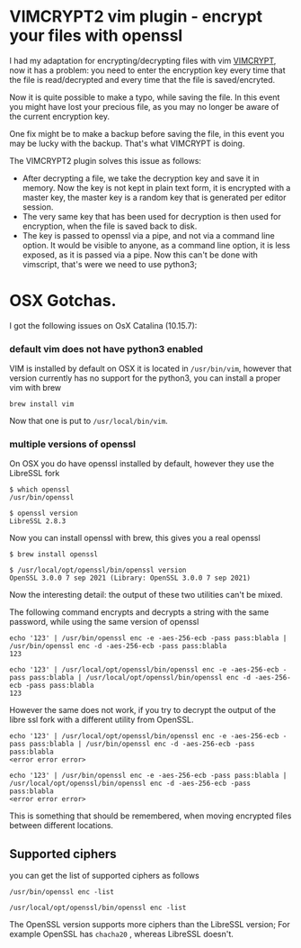 # VIMCRYPT2 vim plugin - encrypt your files with openssl

I had my adaptation for encrypting/decrypting files with vim [VIMCRYPT](https://github.com/MoserMichael/vimcrypt), now it has a problem: you need to enter the encryption key every time that the file is read/decrypted and every time that the file is saved/encryted.

Now it is quite possible to make a typo, while saving the file. In this event you might have lost your precious file, as you may no longer be aware of the current encryption key.

One fix might be to make a backup before saving the file, in this event you may be lucky with the backup. That's what VIMCRYPT is doing.

The VIMCRYPT2 plugin solves this issue as follows:

- After decrypting a file, we take the decryption key and save it in memory. Now the key is not kept in plain text form, it is encrypted with a master key, the master key is a random key that is generated per editor session.
- The very same key that has been used for decryption is then used for encryption, when the file is saved back to disk.
- The key is passed to openssl via a pipe, and not via a command line option. It would be visible to anyone, as a command line option, it is less exposed, as it is passed via a pipe. Now this can't be done with vimscript, that's were we need to use python3;

# OSX Gotchas.

I got the following issues on OsX Catalina (10.15.7):

### default vim does not have python3 enabled

VIM is installed by default on OSX it is located in ```/usr/bin/vim```, however that version currently has no support for the python3, you can install a proper vim with brew

```brew install vim```

Now that one is put to ```/usr/local/bin/vim```.

### multiple versions of openssl

On OSX you do have openssl installed by default, however they use the LibreSSL fork 

```
$ which openssl
/usr/bin/openssl

$ openssl version
LibreSSL 2.8.3
```

Now you can install openssl with brew, this gives you a real openssl

```
$ brew install openssl

$ /usr/local/opt/openssl/bin/openssl version
OpenSSL 3.0.0 7 sep 2021 (Library: OpenSSL 3.0.0 7 sep 2021)
```

Now the interesting detail: the output of these two utilities can't be mixed.

The following command encrypts and decrypts a string with the same password, while using the same version of openssl


```
echo '123' | /usr/bin/openssl enc -e -aes-256-ecb -pass pass:blabla | /usr/bin/openssl enc -d -aes-256-ecb -pass pass:blabla
123

echo '123' | /usr/local/opt/openssl/bin/openssl enc -e -aes-256-ecb -pass pass:blabla | /usr/local/opt/openssl/bin/openssl enc -d -aes-256-ecb -pass pass:blabla
123

```

However the same does not work, if you  try to decrypt the output of the libre ssl fork with a different utility from OpenSSL.

```
echo '123' | /usr/local/opt/openssl/bin/openssl enc -e -aes-256-ecb -pass pass:blabla | /usr/bin/openssl enc -d -aes-256-ecb -pass pass:blabla
<error error error>

echo '123' | /usr/bin/openssl enc -e -aes-256-ecb -pass pass:blabla | /usr/local/opt/openssl/bin/openssl enc -d -aes-256-ecb -pass pass:blabla
<error error error>

```

This is something that should be remembered, when moving encrypted files between different locations.

## Supported ciphers

you can get the list of supported ciphers as follows

```
/usr/bin/openssl enc -list

/usr/local/opt/openssl/bin/openssl enc -list
```

The OpenSSL version supports more ciphers than the LibreSSL version; 
For example OpenSSL has ```chacha20``` , whereas LibreSSL doesn't.


